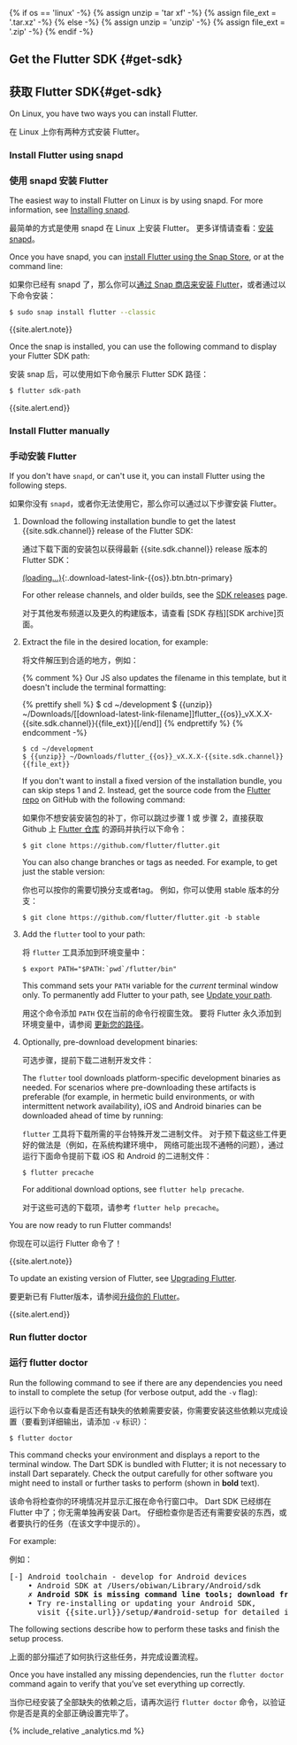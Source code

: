 {% if os == 'linux' -%}
  {% assign unzip = 'tar xf' -%}
  {% assign file_ext = '.tar.xz' -%}
{% else -%}
  {% assign unzip = 'unzip' -%}
  {% assign file_ext = '.zip' -%}
{% endif -%}

## Get the Flutter SDK {#get-sdk}

## 获取 Flutter SDK{#get-sdk}

On Linux, you have two ways you can install Flutter.

在 Linux 上你有两种方式安装 Flutter。

### Install Flutter using snapd

### 使用 snapd 安装 Flutter

The easiest way to install Flutter on Linux is by
using snapd. For more information,
see [Installing snapd][].

最简单的方式是使用 snapd 在 Linux 上安装 Flutter。
更多详情请查看：[安装 snapd][Installing snapd]。

Once you have snapd, you can
[install Flutter using the Snap Store][],
or at the command line:

如果你已经有 snapd 了，那么你可以[通过 Snap 商店来安装 Flutter][install Flutter using the Snap Store]，或者通过以下命令安装：

```sh
$ sudo snap install flutter --classic
```

{{site.alert.note}}

  Once the snap is installed, you can use the following command to display your Flutter SDK path:
  
  安装 snap 后，可以使用如下命令展示 Flutter SDK 路径：

  ```sh
  $ flutter sdk-path
  ```
{{site.alert.end}}

### Install Flutter manually

### 手动安装 Flutter

If you don't have `snapd`, or can't use it, you can
install Flutter using the following steps.

如果你没有 `snapd`，或者你无法使用它，那么你可以通过以下步骤安装 Flutter。

 1. Download the following installation bundle to get the latest
    {{site.sdk.channel}} release of the Flutter SDK:

    通过下载下面的安装包以获得最新 {{site.sdk.channel}} release 版本的 Flutter SDK：

    [(loading...)](#){:.download-latest-link-{{os}}.btn.btn-primary}

    For other release channels, and older builds,
    see the [SDK releases][] page.

    对于其他发布频道以及更久的构建版本，请查看 [SDK 存档][SDK archive]页面。

 1. Extract the file in the desired location, for example:

    将文件解压到合适的地方，例如：

    {% comment %}
      Our JS also updates the filename in this template, but it doesn't include the terminal formatting:

      {% prettify shell %}
      $ cd ~/development
      $ {{unzip}} ~/Downloads/[[download-latest-link-filename]]flutter_{{os}}_vX.X.X-{{site.sdk.channel}}{{file_ext}}[[/end]]
      {% endprettify %}
    {% endcomment -%}

    ```terminal
    $ cd ~/development
    $ {{unzip}} ~/Downloads/flutter_{{os}}_vX.X.X-{{site.sdk.channel}}{{file_ext}}
    ```
    
    If you don't want to install a fixed version of the installation bundle, 
    you can skip steps 1 and 2. 
    Instead, get the source code from the [Flutter repo][]
    on GitHub with the following command:

    如果你不想安装安装包的补丁，你可以跳过步骤 1 或 步骤 2，直接获取 Github 上 [Flutter 仓库][Flutter repo] 的源码并执行以下命令：
    
    ```terminal
    $ git clone https://github.com/flutter/flutter.git
    ```
    
    You can also change branches or tags as needed.
    For example, to get just the stable version:

    你也可以按你的需要切换分支或者tag。
    例如，你可以使用 stable 版本的分支：
    
    ```terminal
    $ git clone https://github.com/flutter/flutter.git -b stable
    ```
    
 1. Add the `flutter` tool to your path:

    将 `flutter` 工具添加到环境变量中：

    ```terminal
    $ export PATH="$PATH:`pwd`/flutter/bin"
    ```

    This command sets your `PATH` variable for the
    _current_ terminal window only.
    To permanently add Flutter to your path, see
    [Update your path][].

    用这个命令添加 `PATH` 仅在当前的命令行视窗生效。
    要将 Flutter 永久添加到环境变量中，请参阅
    [更新您的路径][Update your path]。

 1. Optionally, pre-download development binaries:

    可选步骤，提前下载二进制开发文件：

    The `flutter` tool downloads platform-specific development binaries as
    needed. For scenarios where pre-downloading these artifacts is preferable
    (for example, in hermetic build environments,
    or with intermittent network availability), iOS
    and Android binaries can be downloaded ahead of time by running:

    `flutter` 工具将下载所需的平台特殊开发二进制文件。
    对于预下载这些工件更好的做法是（例如，在系统构建环境中，
    网络可能出现不通畅的问题），通过运行下面命令提前下载 iOS
    和 Android 的二进制文件：

    ```terminal
    $ flutter precache
    ```

    For additional download options, see `flutter help precache`.

    对于这些可选的下载项，请参考 `flutter help precache`。

You are now ready to run Flutter commands!

你现在可以运行 Flutter 命令了！

{{site.alert.note}}

  To update an existing version of Flutter, see
  [Upgrading Flutter][].

  要更新已有 Flutter版本，请参阅[升级你的 Flutter][Upgrading Flutter]。

{{site.alert.end}}


### Run flutter doctor

### 运行 flutter doctor

Run the following command to see if there are any dependencies you need to
install to complete the setup (for verbose output, add the `-v` flag):

运行以下命令以查看是否还有缺失的依赖需要安装，你需要安装这些依赖以完成设置（要看到详细输出，请添加 `-v` 标识）：

```terminal
$ flutter doctor
```

This command checks your environment and displays a report to the terminal
window. The Dart SDK is bundled with Flutter; it is not necessary to install
Dart separately. Check the output carefully for other software you might
need to install or further tasks to perform (shown in **bold** text).

该命令将检查你的环境情况并显示汇报在命令行窗口中。
Dart SDK 已经绑在 Flutter 中了；你无需单独再安装 Dart。
仔细检查你是否还有需要安装的东西，或者要执行的任务（在该文字中提示的）。

For example:

例如：

<pre>
[-] Android toolchain - develop for Android devices
    • Android SDK at /Users/obiwan/Library/Android/sdk
    <strong>✗ Android SDK is missing command line tools; download from https://goo.gl/XxQghQ</strong>
    • Try re-installing or updating your Android SDK,
      visit {{site.url}}/setup/#android-setup for detailed instructions.
</pre>

The following sections describe how to perform these tasks and finish the setup
process.

上面的部分描述了如何执行这些任务，并完成设置流程。

Once you have installed any missing dependencies, run the `flutter doctor`
command again to verify that you’ve set everything up correctly.

当你已经安装了全部缺失的依赖之后，请再次运行 `flutter doctor` 命令，以验证你是否是真的全部正确设置完毕了。

{% include_relative _analytics.md %}

[Flutter repo]: {{site.github}}/flutter/flutter
[install Flutter using the Snap Store]: https://snapcraft.io/flutter
[Installing snapd]: https://snapcraft.io/docs/installing-snapd
[SDK releases]: /docs/development/tools/sdk/releases
[Update your path]: #update-your-path
[Upgrading Flutter]: /docs/development/tools/sdk/upgrading
